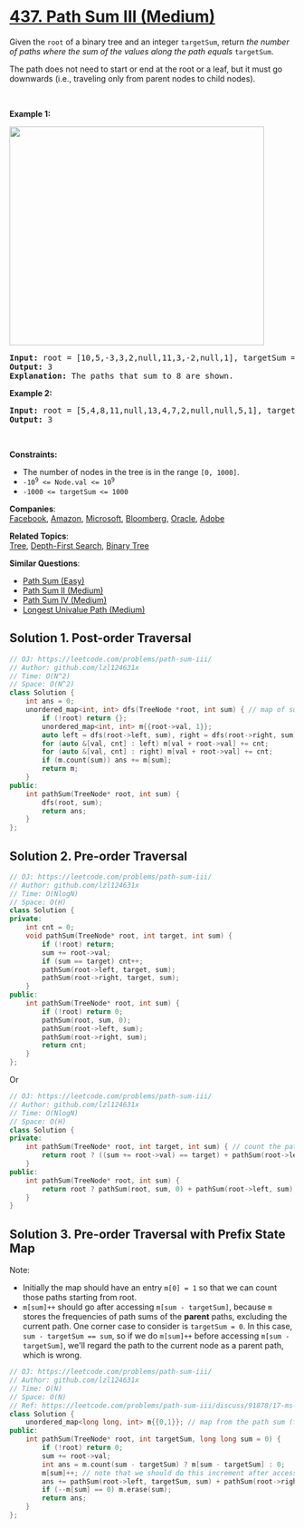 # [437. Path Sum III (Medium)](https://leetcode.com/problems/path-sum-iii/)

<p>Given the <code>root</code> of a binary tree and an integer <code>targetSum</code>, return <em>the number of paths where the sum of the values&nbsp;along the path equals</em>&nbsp;<code>targetSum</code>.</p>

<p>The path does not need to start or end at the root or a leaf, but it must go downwards (i.e., traveling only from parent nodes to child nodes).</p>

<p>&nbsp;</p>
<p><strong>Example 1:</strong></p>
<img alt="" src="https://assets.leetcode.com/uploads/2021/04/09/pathsum3-1-tree.jpg" style="width: 450px; height: 386px;">
<pre><strong>Input:</strong> root = [10,5,-3,3,2,null,11,3,-2,null,1], targetSum = 8
<strong>Output:</strong> 3
<strong>Explanation:</strong> The paths that sum to 8 are shown.
</pre>

<p><strong>Example 2:</strong></p>

<pre><strong>Input:</strong> root = [5,4,8,11,null,13,4,7,2,null,null,5,1], targetSum = 22
<strong>Output:</strong> 3
</pre>

<p>&nbsp;</p>
<p><strong>Constraints:</strong></p>

<ul>
	<li>The number of nodes in the tree is in the range <code>[0, 1000]</code>.</li>
	<li><code>-10<sup>9</sup> &lt;= Node.val &lt;= 10<sup>9</sup></code></li>
	<li><code>-1000 &lt;= targetSum &lt;= 1000</code></li>
</ul>


**Companies**:  
[Facebook](https://leetcode.com/company/facebook), [Amazon](https://leetcode.com/company/amazon), [Microsoft](https://leetcode.com/company/microsoft), [Bloomberg](https://leetcode.com/company/bloomberg), [Oracle](https://leetcode.com/company/oracle), [Adobe](https://leetcode.com/company/adobe)

**Related Topics**:  
[Tree](https://leetcode.com/tag/tree/), [Depth-First Search](https://leetcode.com/tag/depth-first-search/), [Binary Tree](https://leetcode.com/tag/binary-tree/)

**Similar Questions**:
* [Path Sum (Easy)](https://leetcode.com/problems/path-sum/)
* [Path Sum II (Medium)](https://leetcode.com/problems/path-sum-ii/)
* [Path Sum IV (Medium)](https://leetcode.com/problems/path-sum-iv/)
* [Longest Univalue Path (Medium)](https://leetcode.com/problems/longest-univalue-path/)

## Solution 1. Post-order Traversal

```cpp
// OJ: https://leetcode.com/problems/path-sum-iii/
// Author: github.com/lzl124631x
// Time: O(N^2)
// Space: O(N^2)
class Solution {
    int ans = 0;
    unordered_map<int, int> dfs(TreeNode *root, int sum) { // map of sums from the current node to a child node
        if (!root) return {};
        unordered_map<int, int> m{{root->val, 1}};
        auto left = dfs(root->left, sum), right = dfs(root->right, sum);
        for (auto &[val, cnt] : left) m[val + root->val] += cnt;
        for (auto &[val, cnt] : right) m[val + root->val] += cnt;
        if (m.count(sum)) ans += m[sum];
        return m;
    }
public:
    int pathSum(TreeNode* root, int sum) {
        dfs(root, sum);
        return ans;
    }
};
```

## Solution 2. Pre-order Traversal

```cpp
// OJ: https://leetcode.com/problems/path-sum-iii/
// Author: github.com/lzl124631x
// Time: O(NlogN)
// Space: O(H)
class Solution {
private:
    int cnt = 0;
    void pathSum(TreeNode* root, int target, int sum) {
        if (!root) return;
        sum += root->val;
        if (sum == target) cnt++;
        pathSum(root->left, target, sum);
        pathSum(root->right, target, sum);
    }
public:
    int pathSum(TreeNode* root, int sum) {
        if (!root) return 0;
        pathSum(root, sum, 0);
        pathSum(root->left, sum);
        pathSum(root->right, sum);
        return cnt;
    }
};
```

Or

```cpp
// OJ: https://leetcode.com/problems/path-sum-iii/
// Author: github.com/lzl124631x
// Time: O(NlogN)
// Space: O(H)
class Solution {
private:
    int pathSum(TreeNode* root, int target, int sum) { // count the paths starting from an acestor node to the current node whose sum equals `target`.
        return root ? ((sum += root->val) == target) + pathSum(root->left, target, sum) + pathSum(root->right, target, sum) : 0;
    }
public:
    int pathSum(TreeNode* root, int sum) {
        return root ? pathSum(root, sum, 0) + pathSum(root->left, sum) + pathSum(root->right, sum) : 0;
    }
}
```

## Solution 3. Pre-order Traversal with Prefix State Map

Note:
* Initially the map should have an entry `m[0] = 1` so that we can count those paths starting from root.
* `m[sum]++` should go after accessing `m[sum - targetSum]`, because `m` stores the frequencies of path sums of the **parent** paths, excluding the current path. One corner case to consider is `targetSum = 0`. In this case, `sum - targetSum == sum`, so if we do `m[sum]++` before accessing `m[sum - targetSum]`, we'll regard the path to the current node as a parent path, which is wrong.

```cpp
// OJ: https://leetcode.com/problems/path-sum-iii/
// Author: github.com/lzl124631x
// Time: O(N)
// Space: O(N)
// Ref: https://leetcode.com/problems/path-sum-iii/discuss/91878/17-ms-O(n)-java-Prefix-sum-method
class Solution {
    unordered_map<long long, int> m{{0,1}}; // map from the path sum (from root to a parent node) to the corresponding count
public:
    int pathSum(TreeNode* root, int targetSum, long long sum = 0) {
        if (!root) return 0;
        sum += root->val;
        int ans = m.count(sum - targetSum) ? m[sum - targetSum] : 0;
        m[sum]++; // note that we should do this increment after accessing `m[sum - targetSum]`. Consider root=[1], targetSum=0
        ans += pathSum(root->left, targetSum, sum) + pathSum(root->right, targetSum, sum);
        if (--m[sum] == 0) m.erase(sum);
        return ans;
    }
};
```
